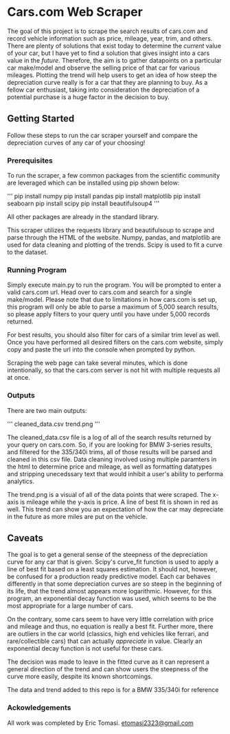 # Cars.com Web Scraper

The goal of this project is to scrape the search results of cars.com and record vehicle information such as price, mileage, year, trim, and others. There are plenty of solutions that exist today to determine the _current_ value of your car, but I have yet to find a solution that gives insight into a cars value in the _future_. Therefore, the aim is to gather datapoints on a particular car make/model and observe the selling price of that car for various mileages. Plotting the trend will help users to get an idea of how steep the depreciation curve really is for a car that they are planning to buy. As a fellow car enthusiast, taking into consideration the depreciation of a potential purchase is a huge factor in the decision to buy. 


## Getting Started
Follow these steps to run the car scraper yourself and compare the depreciation curves of any car of your choosing!

### Prerequisites 

To run the scraper, a few common packages from the scientific community are leveraged which can be installed using pip shown below:

'''
pip install numpy
pip install pandas
pip install matplotlib
pip install seaboarn
pip install scipy
pip install beautifulsoup4
'''

All other packages are already in the standard library. 

This scraper utilizes the requests library and beautifulsoup to scrape and parse through the HTML of the website. Numpy, pandas, and matplotlib are used for data cleaning and plotting of the trends. Scipy is used to fit a curve to the dataset. 

### Running Program

Simply execute main.py to run the program. You will be prompted to enter a valid cars.com url. Head over to cars.com and search for a single make/model. Please note that due to limitations in how cars.com is set up, this program will only be able to parse a maximum of 5,000 search results, so please apply filters to your query until you have under 5,000 records returned.

For best results, you should also filter for cars of a similar trim level as well. Once you have performed all desired filters on the cars.com website, simply copy and paste the url into the console when prompted by python. 

Scraping the web page can take several minutes, which is done intentionally, so that the cars.com server is not hit with multiple requests all at once. 

### Outputs

There are two main outputs:

'''
cleaned_data.csv
trend.png
'''

The cleaned_data.csv file is a log of all of the search results returned by your query on cars.com. So, if you are looking for BMW 3-series results, and filtered for the 335/340i trims, all of those results will be parsed and cleaned in this csv file. Data cleaning involved using multiple paramters in the html to determine price and mileage, as well as formatting datatypes and stripping unecedssary text that would inhibit a user's ability to performa analytics. 

The trend.png is a visual of all of the data points that were scraped. The x-axis is mileage while the y-axis is price. A line of best fit is shown in red as well. This trend can show you an expectation of how the car may depreciate in the future as more miles are put on the vehicle. 


## Caveats

The goal is to get a general sense of the steepness of the depreciation curve for any car that is given. Scipy's curve_fit function is used to apply a line of best fit based on a least squares estimation. It should not, however, be confused for a production ready predictive model. Each car behaves differently in that some depreciation curves are so steep in the beginning of its life, that the trend almost appears more logarithmic. However, for this program, an exponential decay function was used, which seems to be the most appropriate for a large number of cars. 

On the contrary, some cars seem to have very little correlation with price and mileage and thus, no equation is really a best fit. Further more, there are outliers in the car world (classics, high end vehicles like ferrari, and rare/collectible cars) that can actually _appreciate_ in value. Clearly an exponential decay function is not useful for these cars. 

The decision was made to leave in the fitted curve as it can represent a general direction of the trend and can show users the steepness of the curve more easily, despite its known shortcomings. 

The data and trend added to this repo is for a BMW 335/340i for reference

### Ackowledgements 
All work was completed by Eric Tomasi. etomasi2323@gmail.com
